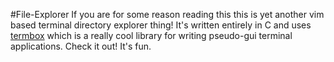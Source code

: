 #File-Explorer
If you are for some reason reading this this is yet another vim based terminal directory explorer thing! It's written entirely in C and uses [termbox](https://github.com/nsf/termbox) which is a really cool library for writing pseudo-gui terminal applications. Check it out! It's fun.
